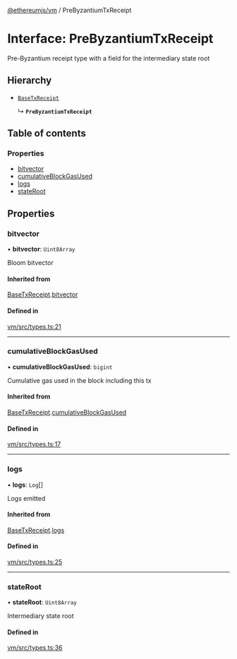 [@ethereumjs/vm](../README.md) / PreByzantiumTxReceipt

# Interface: PreByzantiumTxReceipt

Pre-Byzantium receipt type with a field
for the intermediary state root

## Hierarchy

- [`BaseTxReceipt`](BaseTxReceipt.md)

  ↳ **`PreByzantiumTxReceipt`**

## Table of contents

### Properties

- [bitvector](PreByzantiumTxReceipt.md#bitvector)
- [cumulativeBlockGasUsed](PreByzantiumTxReceipt.md#cumulativeblockgasused)
- [logs](PreByzantiumTxReceipt.md#logs)
- [stateRoot](PreByzantiumTxReceipt.md#stateroot)

## Properties

### bitvector

• **bitvector**: `Uint8Array`

Bloom bitvector

#### Inherited from

[BaseTxReceipt](BaseTxReceipt.md).[bitvector](BaseTxReceipt.md#bitvector)

#### Defined in

[vm/src/types.ts:21](https://github.com/ethereumjs/ethereumjs-monorepo/blob/master/packages/vm/src/types.ts#L21)

___

### cumulativeBlockGasUsed

• **cumulativeBlockGasUsed**: `bigint`

Cumulative gas used in the block including this tx

#### Inherited from

[BaseTxReceipt](BaseTxReceipt.md).[cumulativeBlockGasUsed](BaseTxReceipt.md#cumulativeblockgasused)

#### Defined in

[vm/src/types.ts:17](https://github.com/ethereumjs/ethereumjs-monorepo/blob/master/packages/vm/src/types.ts#L17)

___

### logs

• **logs**: `Log`[]

Logs emitted

#### Inherited from

[BaseTxReceipt](BaseTxReceipt.md).[logs](BaseTxReceipt.md#logs)

#### Defined in

[vm/src/types.ts:25](https://github.com/ethereumjs/ethereumjs-monorepo/blob/master/packages/vm/src/types.ts#L25)

___

### stateRoot

• **stateRoot**: `Uint8Array`

Intermediary state root

#### Defined in

[vm/src/types.ts:36](https://github.com/ethereumjs/ethereumjs-monorepo/blob/master/packages/vm/src/types.ts#L36)
